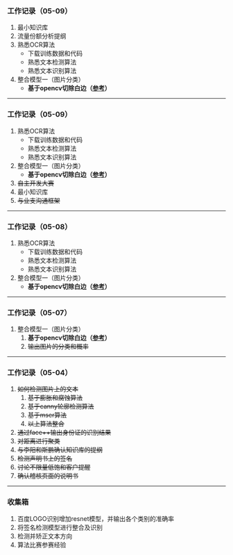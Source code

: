 ### 工作记录（05-09）
1. 最小知识库
2. 流量份额分析提纲
1. 熟悉OCR算法
	- 下载训练数据和代码
	- 熟悉文本检测算法
	- 熟悉文本识别算法
1. 整合模型一（图片分类）
	- **基于opencv切除白边（[参考](https://blog.gtwang.org/programming/python-opencv-auto-crop-and-rotate-scanned-image-tutorial/)）**
---
### 工作记录（05-09）
1. 熟悉OCR算法
	- 下载训练数据和代码
	- 熟悉文本检测算法
	- 熟悉文本识别算法
1. 整合模型一（图片分类）
	- **基于opencv切除白边（[参考](https://blog.gtwang.org/programming/python-opencv-auto-crop-and-rotate-scanned-image-tutorial/)）**
2. ~~自主开发大赛~~
3. 最小知识库
4. ~~与业支沟通框架~~
---
### 工作记录（05-08）
1. 熟悉OCR算法
	- 下载训练数据和代码
	- 熟悉文本检测算法
	- 熟悉文本识别算法
1. 整合模型一（图片分类）
	- **基于opencv切除白边（[参考](https://blog.gtwang.org/programming/python-opencv-auto-crop-and-rotate-scanned-image-tutorial/)）**
---
### 工作记录（05-07）
1. 整合模型一（图片分类）
	1. **基于opencv切除白边（[参考](https://blog.gtwang.org/programming/python-opencv-auto-crop-and-rotate-scanned-image-tutorial/)）**
	2. ~~输出图片的分类和概率~~
---
### 工作记录（05-04）
1. ~~如何检测图片上的文本~~
	1. ~~基于膨胀和腐蚀算法~~
	2. ~~基于canny轮廓检测算法~~
	3. ~~基于mser算法~~
	4. ~~以上算法整合~~
3. ~~通过face++输出身份证的识别结果~~
4. ~~对距离进行聚类~~
2. ~~与李阳和斯鹏确认知识库的提纲~~
3. ~~检测声明书上的签名~~
4. ~~讨论不限量低饱和客户提醒~~
5. ~~确认稽核页面的说明书~~
---
### 收集箱
1. 百度LOGO识别增加resnet模型，并输出各个类别的准确率
3. 将签名检测模型进行整合及识别
4. 检测并矫正文本方向
5. 算法比赛参赛经验